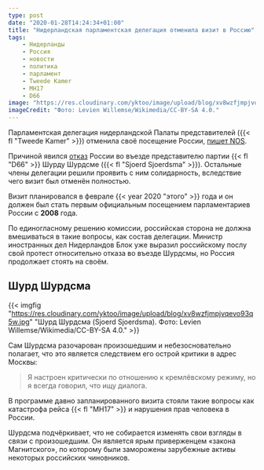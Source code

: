 ```yaml
---
type: post
date: "2020-01-28T14:24:34+01:00"
title: "Нидерландская парламентская делегация отменила визит в Россию"
tags:
    - Нидерланды
    - Россия
    - новости
    - политика
    - парламент
    - Tweede Kamer
    - MH17
    - D66
image: "https://res.cloudinary.com/yktoo/image/upload/blog/xv8wzfjmpjvqevo93q5w.jpg"
imageCredit: "Фото: Levien Willemse/Wikimedia/CC-BY-SA 4.0."
---
```


Парламентская делегация нидерландской Палаты представителей ({{< fl "Tweede Kamer" >}}) отменила своё посещение России, [пишет NOS](https://nos.nl/artikel/2320644-kamerdelegatie-niet-naar-rusland-vanwege-weigering-sjoerdsma.html).

Причиной явился [отказ](https://nos.nl/artikel/2320527-sjoerdsma-d66-niet-welkom-in-rusland-bezoek-kamerleden-vrijwel-zeker-afgeblazen.html) России во въезде представителю партии {{< fl "D66" >}} Шурду Шурдсме ({{< fl "Sjoerd Sjoerdsma" >}}). Остальные члены делегации решили проявить с ним солидарность, вследствие чего визит был отменён полностью.

<!--more-->

Визит планировался в феврале {{< year 2020 "этого" >}} года и он должен был стать первым официальным посещением парламентариев России с **2008** года.

По единогласному решению комиссии, российская сторона не должна вмешиваться в такие вопросы, как состав делегации. Министр иностранных дел Нидерландов Блок уже выразил российскому послу свой протест относительно отказа во въезде Шурдсмы, но Россия продолжает стоять на своём.

## Шурд Шурдсма

{{< imgfig "https://res.cloudinary.com/yktoo/image/upload/blog/xv8wzfjmpjvqevo93q5w.jpg" "Шурд Шурдсма (Sjoerd Sjoerdsma). Фото: Levien Willemse/Wikimedia/CC-BY-SA 4.0." >}}

Сам Шурдсма разочарован произошедшим и небезосновательно полагает, что это является следствием его острой критики в адрес Москвы:

> Я настроен критически по отношению к кремлёвскому режиму, но я всегда говорил, что ищу диалога.

В программе давно запланированного визита стояли такие вопросы как катастрофа рейса {{< fl "MH17" >}} и нарушения прав человека в России.

Шурдсма подчёркивает, что не собирается изменять свои взгляды в связи с произошедшим. Он является ярым приверженцем «закона Магнитского», по которому были заморожены зарубежные активы некоторых российских чиновников.
